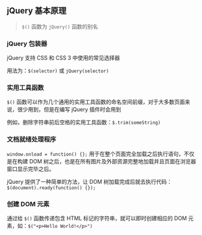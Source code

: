 ## jQuery 基本原理

> `$()` 函数为 `jQuery()` 函数的别名

### jQuery 包装器

jQuery 支持 CSS 和 CSS 3 中使用的常见选择器

用法为：`$(selector)` 或 `jQuery(selector)`

### 实用工具函数

`$()` 函数可以作为几个通用的实用工具函数的命名空间前缀，对于大多数页面来说，很少用到，但是在编写 jQuery 插件时会用到

例如，删除字符串前后空格的实用工具函数：`$.trim(someString)`

### 文档就绪处理程序

`window.onload = function() {};` 用于在整个页面完全加载之后执行语句，不仅是在构建 DOM 树之后，也是在所有图片及外部资源完整地加载并且页面在浏览器窗口显示完毕之后。

jQuery 提供了一种简单的方法，让 DOM 树加载完成后就去执行代码：`$(document).ready(function() {});`

### 创建 DOM 元素

通过给 `$()` 函数传递包含 HTML 标记的字符串，就可以即时创建相应的 DOM 元素，如：`$("<p>Hello World!</p>")`